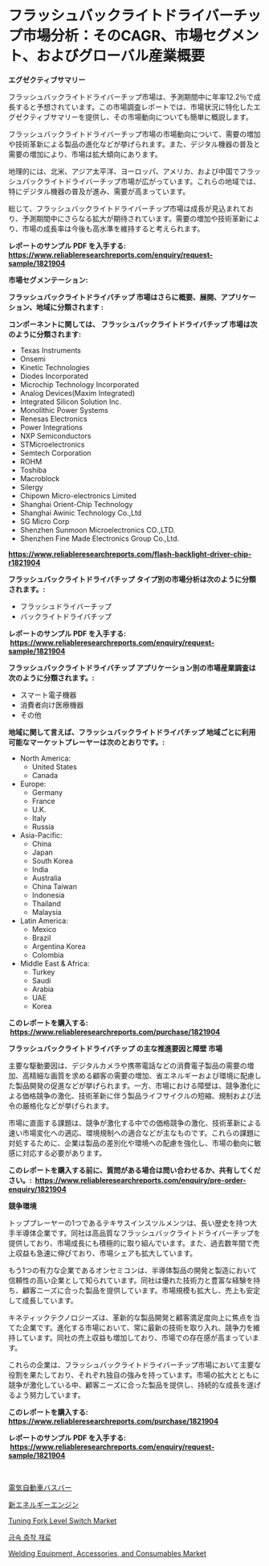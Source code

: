 <p><h1>フラッシュバックライトドライバーチップ市場分析：そのCAGR、市場セグメント、およびグローバル産業概要</h1></p><p><strong>エグゼクティブサマリー</strong></p>
<p><p>フラッシュバックライトドライバーチップ市場は、予測期間中に年率12.2％で成長すると予想されています。この市場調査レポートでは、市場状況に特化したエグゼクティブサマリーを提供し、その市場動向についても簡単に概説します。</p><p>フラッシュバックライトドライバーチップ市場の市場動向について、需要の増加や技術革新による製品の進化などが挙げられます。また、デジタル機器の普及と需要の増加により、市場は拡大傾向にあります。</p><p>地理的には、北米、アジア太平洋、ヨーロッパ、アメリカ、および中国でフラッシュバックライトドライバーチップ市場が広がっています。これらの地域では、特にデジタル機器の普及が進み、需要が高まっています。</p><p>総じて、フラッシュバックライトドライバーチップ市場は成長が見込まれており、予測期間中にさらなる拡大が期待されています。需要の増加や技術革新により、市場の成長率は今後も高水準を維持すると考えられます。</p></p>
<p><strong>レポートのサンプル PDF を入手する: <a href="https://www.reliableresearchreports.com/enquiry/request-sample/1821904">https://www.reliableresearchreports.com/enquiry/request-sample/1821904</a></strong></p>
<p><strong>市場セグメンテーション:</strong></p>
<p><strong> フラッシュバックライトドライバチップ 市場はさらに概要、展開、アプリケーション、地域に分類されます :</strong></p>
<p><strong>コンポーネントに関しては、 フラッシュバックライトドライバチップ 市場は次のように分類されます: &nbsp;</strong></p>
<p><ul><li>Texas Instruments</li><li>Onsemi</li><li>Kinetic Technologies</li><li>Diodes Incorporated</li><li>Microchip Technology Incorporated</li><li>Analog Devices(Maxim Integrated)</li><li>Integrated Silicon Solution Inc.</li><li>Monolithic Power Systems</li><li>Renesas Electronics</li><li>Power Integrations</li><li>NXP Semiconductors</li><li>STMicroelectronics</li><li>Semtech Corporation</li><li>ROHM</li><li>Toshiba</li><li>Macroblock</li><li>Silergy</li><li>Chipown Micro-electronics Limited</li><li>Shanghai Orient-Chip Technology</li><li>Shanghai Awinic Technology Co.,Ltd</li><li>SG Micro Corp</li><li>Shenzhen Sunmoon Microelectronics CO.,LTD.</li><li>Shenzhen Fine Made Electronics Group Co.,Ltd.</li></ul></p>
<p><strong><a href="https://www.reliableresearchreports.com/flash-backlight-driver-chip-r1821904">https://www.reliableresearchreports.com/flash-backlight-driver-chip-r1821904</a></strong></p>
<p><strong> フラッシュバックライトドライバチップ タイプ別の市場分析は次のように分類されます。:</strong></p>
<p><ul><li>フラッシュドライバーチップ</li><li>バックライトドライバチップ</li></ul></p>
<p><strong>レポートのサンプル PDF を入手する: &nbsp;<a href="https://www.reliableresearchreports.com/enquiry/request-sample/1821904">https://www.reliableresearchreports.com/enquiry/request-sample/1821904</a></strong></p>
<p><strong> フラッシュバックライトドライバチップ アプリケーション別の市場産業調査は次のように分類されます。:</strong></p>
<p><ul><li>スマート電子機器</li><li>消費者向け医療機器</li><li>その他</li></ul></p>
<p><strong>地域に関して言えば、フラッシュバックライトドライバチップ 地域ごとに利用可能なマーケットプレーヤーは次のとおりです。:</strong></p>
<p><ul>
    <li>
        North America:
        <ul>
            <li>United States</li>
            <li>Canada</li>
        </ul>
    </li>
    <li>
        Europe:
        <ul>
            <li>Germany</li>
            <li>France</li>
            <li>U.K.</li>
            <li>Italy</li>
            <li>Russia</li>
        </ul>
    </li>
    <li>
        Asia-Pacific:
        <ul>
            <li>China</li>
            <li>Japan</li>
            <li>South Korea</li>
            <li>India</li>
            <li>Australia</li>
            <li>China Taiwan</li>
            <li>Indonesia</li>
            <li>Thailand</li>
            <li>Malaysia</li>
        </ul>
    </li>
    <li>
        Latin America:
        <ul>
            <li>Mexico</li>
            <li>Brazil</li>
            <li>Argentina Korea</li>
            <li>Colombia</li>
        </ul>
    </li>
    <li>
        Middle East & Africa:
        <ul>
            <li>Turkey</li>
            <li>Saudi</li>
            <li>Arabia</li>
            <li>UAE</li>
            <li>Korea</li>
        </ul>
    </li>
    </ul></p>
<p><strong>このレポートを購入する: &nbsp;<a href="https://www.reliableresearchreports.com/purchase/1821904">https://www.reliableresearchreports.com/purchase/1821904</a></strong></p>
<p><strong>フラッシュバックライトドライバチップ の主な推進要因と障壁 市場</strong></p>
<p><p>主要な駆動要因は、デジタルカメラや携帯電話などの消費電子製品の需要の増加、高精細な画質を求める顧客の需要の増加、省エネルギーおよび環境に配慮した製品開発の促進などが挙げられます。一方、市場における障壁は、競争激化による価格競争の激化、技術革新に伴う製品ライフサイクルの短縮、規制および法令の厳格化などが挙げられます。</p><p>市場に直面する課題は、競争が激化する中での価格競争の激化、技術革新による速い市場変化への適応、環境規制への適合などが主なものです。これらの課題に対処するために、企業は製品の差別化や環境への配慮を強化し、市場の動向に敏感に対応する必要があります。</p></p>
<p><strong>このレポートを購入する前に、質問がある場合は問い合わせるか、共有してください。:&nbsp; <a href="https://www.reliableresearchreports.com/enquiry/pre-order-enquiry/1821904">https://www.reliableresearchreports.com/enquiry/pre-order-enquiry/1821904</a></strong></p>
<p><strong>競争環境</strong></p>
<p><p>トッププレーヤーの1つであるテキサスインスツルメンツは、長い歴史を持つ大手半導体企業です。同社は高品質なフラッシュバックライトドライバーチップを提供しており、市場成長にも積極的に取り組んでいます。また、過去数年間で売上収益も急速に伸びており、市場シェアも拡大しています。</p><p>もう1つの有力な企業であるオンセミコンは、半導体製品の開発と製造において信頼性の高い企業として知られています。同社は優れた技術力と豊富な経験を持ち、顧客ニーズに合った製品を提供しています。市場規模も拡大し、売上も安定して成長しています。</p><p>キネティックテクノロジーズは、革新的な製品開発と顧客満足度向上に焦点を当てた企業です。進化する市場において、常に最新の技術を取り入れ、競争力を維持しています。同社の売上収益も増加しており、市場での存在感が高まっています。</p><p>これらの企業は、フラッシュバックライトドライバーチップ市場において主要な役割を果たしており、それぞれ独自の強みを持っています。市場の拡大とともに競争が激化している中、顧客ニーズに合った製品を提供し、持続的な成長を遂げるよう努力しています。</p></p>
<p><strong>このレポートを購入する: &nbsp; <a href="https://www.reliableresearchreports.com/purchase/1821904">https://www.reliableresearchreports.com/purchase/1821904</a></strong></p>
<p><strong>レポートのサンプル PDF を入手する: &nbsp;<a href="https://www.reliableresearchreports.com/enquiry/request-sample/1821904">https://www.reliableresearchreports.com/enquiry/request-sample/1821904</a></strong><strong></strong></p>
<p>&nbsp;</p>
<p><p><a href="https://github.com/schmahlson/Market-Research-Report-List-2/blob/main/9367343100313.md">電気自動車バスバー</a></p><p><a href="https://github.com/roulaayoub-saad/Market-Research-Report-List-1/blob/main/4313538100312.md">新エネルギーエンジン</a></p><p><a href="https://issuu.com/reportprime-2/docs/tuning-fork-level-switch-market-size-2030.pptx">Tuning Fork Level Switch Market</a></p><p><a href="https://github.com/vs10l4sfg5c/Market-Research-Report-List-2/blob/main/610283691835.md">금속 증착 재료</a></p><p><a href="https://github.com/markusgodoy/Market-Research-Report-List-3/blob/main/welding-equipment-accessories-and-consumables-market.md">Welding Equipment, Accessories, and Consumables Market</a></p></p>